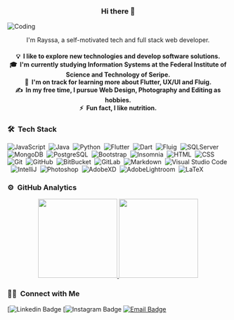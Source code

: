 <h3 align="center"> Hi there 👋</h3>

<img alt="Coding" src="https://assets.materialup.com/uploads/cd3b3294-1c8b-462a-9229-4e905e4c6fe8/preview.gif"/>

<p align="center">
I'm Rayssa, a self-motivated tech and full stack web developer.
</p>

<h4 align="center">
💡 &nbsp;I like to explore new technologies and develop software solutions.  <br />
🎓 &nbsp;I'm currently studying Information Systems at the Federal Institute of Science and Technology of Seripe.  <br />
🌱 &nbsp;I'm on track for learning more about Flutter, UX/UI and Fluig.  <br />
✍️ &nbsp;In my free time, I pursue Web Design, Photography and Editing as hobbies.  <br />
⚡ &nbsp;Fun fact, I like nutrition.  <br />
</h4>

### 🛠 &nbsp;Tech Stack

![JavaScript](https://img.shields.io/badge/-JavaScript-05122A?style=flat&logo=javascript)&nbsp;
![Java](https://img.shields.io/badge/-Java-05122A?style=flat&logo=Java&logoColor=007396)&nbsp;
![Python](https://img.shields.io/badge/-Python-05122A?style=flat&logo=python)&nbsp;
![Flutter](https://img.shields.io/badge/-Flutter-05122A?style=flat&logo=flutter&logoColor=02569B)&nbsp;
![Dart](https://img.shields.io/badge/-Dart-05122A?style=flat&logo=Dart&logoColor=2CB7F6)&nbsp;
![Fluig](https://img.shields.io/badge/-Fluig-05122A?style=flat&logo=fluig)&nbsp;
![SQLServer](https://img.shields.io/badge/-SQLServer-05122A?style=flat&logo=Microsoft-SQL-Server&logoColor=CC2927)&nbsp;
![MongoDB](https://img.shields.io/badge/-MongoDB-05122A?style=flat&logo=mongoDB&logoColor=4CA84A)&nbsp;
![PostgreSQL](https://img.shields.io/badge/-PostgreSQL-05122A?style=flat&logo=postgresql&logoColor=336791)&nbsp;
![Bootstrap](https://img.shields.io/badge/-Bootstrap-05122A?style=flat&logo=bootstrap)&nbsp;
![Insomnia](https://img.shields.io/badge/-Insomnia-05122A?style=flat&logo=insomnia&logoColor=5849BE)&nbsp;
![HTML](https://img.shields.io/badge/-HTML-05122A?style=flat&logo=HTML5)&nbsp;
![CSS](https://img.shields.io/badge/-CSS-05122A?style=flat&logo=CSS3&logoColor=1572B6)&nbsp;
![Git](https://img.shields.io/badge/-Git-05122A?style=flat&logo=git)&nbsp;
![GitHub](https://img.shields.io/badge/-GitHub-05122A?style=flat&logo=github)&nbsp;
![BitBucket](https://img.shields.io/badge/-BitBucket-05122A?style=flat&logo=bitbucket&logoColor=0052CC)&nbsp;
![GitLab](https://img.shields.io/badge/-GitLab-05122A?style=flat&logo=gitlab)&nbsp;
![Markdown](https://img.shields.io/badge/-Markdown-05122A?style=flat&logo=markdown)&nbsp;
![Visual Studio Code](https://img.shields.io/badge/-Visual%20Studio%20Code-05122A?style=flat&logo=visual-studio-code&logoColor=007ACC)&nbsp;
![IntelliJ](https://img.shields.io/badge/-IntelliJ-05122A?style=flat&logo=intellij-idea&logoColor=000000)&nbsp;
![Photoshop](https://img.shields.io/badge/-Photoshop-05122A?style=flat&logo=adobe-photoshop)&nbsp;
![AdobeXD](https://img.shields.io/badge/-AdobeXD-05122A?style=flat&logo=adobe-xd)&nbsp;
![AdobeLightroom](https://img.shields.io/badge/-AdobeLightroom-05122A?style=flat&logo=adobe-lightroom&logoColor=31A8FF)&nbsp;
![LaTeX](https://img.shields.io/badge/-LaTeX-05122A?style=flat&logo=LATEX&logoColor=008080)&nbsp;

### ⚙️ &nbsp;GitHub Analytics

<p align="center">
<a href="https://github.com/AVS1508">
  <img height="180em" src="https://github-readme-stats-eight-theta.vercel.app/api?username=rayssasandrade&show_icons=true&theme=algolia&include_all_commits=true&count_private=true"/>
  <img height="180em" src="https://github-readme-stats-eight-theta.vercel.app/api/top-langs/?username=rayssasandrade&layout=compact&langs_count=8&theme=algolia"/>
</a>
</p>

### 🤝🏻 &nbsp;Connect with Me
[![Linkedin Badge](https://cdn.icon-icons.com/icons2/856/PNG/512/social_media_corporate_logo_linkedin_icon-icons.com_67726.png)
[![Instagram Badge](https://cdn.icon-icons.com/icons2/856/PNG/512/instagram_social_media_corporate_logo_icon-icons.com_67734.png)
[![Email Badge](https://icon-icons.com/icons2/1233/PNG/48/1492718759-mail_83619.png)](mailto:rayssa.andrade071@outlook.com)
